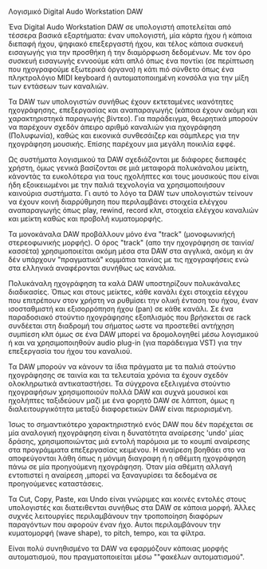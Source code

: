 Λογισμικό Digital Audo Workstation DAW


Ένα Digital Audo Workstation DAW σε υπολογιστή αποτελείται από τέσσερα βασικά εξαρτήματα: έναν υπολογιστή, μία κάρτα ήχου ή κάποια διεπαφή ήχου, ψηφιακό επεξεργαστή ήχου, και τέλος κάποια συσκευή εισαγωγής για την προσθήκη ή την διαμόρφωση δεδομένων. Με τον όρο συσκευή εισαγωγής εννοούμε κάτι απλό όπως ένα ποντίκι (σε περίπτωση που ηχογραφούμε εξωτερικά όργανα) η κάτι πιό σύνθετο όπως ένα πληκτρολόγιο MIDI keyboard ή αυτοματοποιημένη κονσόλα για την μίξη των εντάσεων των καναλιών.

Τα DAW των υπολογιστών συνήθως έχουν εκτεταμένες ικανότητες ηχογράφησης, επεξεργασίας και αναπαραγωγής (κάποια έχουν ακόμη και χαρακτηριστηκά παραγωγής βίντεο). Για παράδειγμα, θεωρητικά μπορούν να παρέχουν σχεδόν άπειρο αριθμό καναλιών για ηχογράφηση (Πολυφωνία), καθώς και εικονικά συνθεσάιζερ και σάμπλερς για την ηχογράφηση μουσικής. Επίσης παρέχουν μια μεγάλη ποικιλία εφφέ.

Ως συστήματα λογισμικού τα DAW σχεδιάζονται με διάφορες διεπαφές χρήστη, όμως γενικά βασίζονται σε μιά μεταφορά πολυκάναλου μείκτη, κάνοντάς τα ευκολότερα για τους ηχολήπτες και τους μουσικούς που είναι ήδη εξοικειωμένοι με την παλιά τεχνολογία να χρησιμοποιήσουν καινούρια συστήματα. Γι αυτό το λόγο τα DAW των υπολογιστών τείνουν να έχουν κοινή διαρρύθμηση που περιλαμβάνει στοιχεία ελέγχου αναπαραγωγής όπως play, rewind, record κλπ, στοιχεία ελέγχου καναλιών και μείκτη καθώς και προβολή κυματομορφής. 

Τα μονοκάναλα DAW προβάλλουν μόνο ένα "track" (μονοφωνικήςή στερεοφωνικής μορφής). O όρος "track" (απο την ηχογράφηση σε ταινία/κασσέτα) χρησιμοποιείται ακόμη μέσα στα DAW στα αγγλικά, ακόμη κι άν δέν υπάρχουν "πραγματικά" κομμάτια ταινίας με τις ηχογραφήσεις ενώ στα ελληνικά αναφέρονται συνήθως ως κανάλια.

Πολυκάναλη ηχογράφηση τα καλά DAW υποστηρίζουν πολυκάναλες διαδικασίες. Όπως και στους μείκτες, κάθε κανάλι έχει στοιχεία εέγχου που επιτρέπουν στον χρήστη να ρυθμίσει την ολική ένταση του ήχου, έναν ισοσταθμιστή και εξισορρόπηση ήχου (pan) σε κάθε κανάλι. Σε ένα παραδοσιακό στούντιο ηχογράφησης εξοπλισμός που βρήσκεται σε rack συνδέεται στη διαδρομή του σήματος ωστε να προστεθεί αντήχηση συμπίεση κλπ όμως σε ένα DAW μπορεί να δρομολογηθεί μέσω λογισμικού ή και να χρησιμοποιηθούν audio plug-in (για παράδειγμα VST) για την επεξεργασία του ήχου του καναλιού.

Τα DAW μπορούν να κάνουν τα ίδια πράγματα με τα παλιά στούντιο ηχογράφησης σε ταινία και τα τελευταία χρόνια τα έχουν σχεδόν ολοκληρωτικά αντικαταστήσει. Τα σύγχρονα εξελιγμένα στούντιο ηχογραφήσων χρησιμοποιούν πολλά DAW και συχνά μουσικοί και ηχολήπτες ταξιδεύουν μαζί με ένα φορητό DAW σε λάπτοπ, όμως η διαλειτουργικότητα μεταξύ διαφορετικών DAW είναι περιορισμένη.

Ίσως το σημαντικότερο χαρακτηριστηκό ενός DAW που δέν παρέχεται σε μία αναλογική ηχογράφηση είναι η δυνατότητα αναίρεσης 'undo' μίας δράσης, χρησιμοποιώντας μιά εντολή παρόμοια με το κουμπί αναίρεσης στα προγράμματα επεξεργασίας κειμένου. Η αναίρεση βοηθάει στο να αποφεύγονται λάθη όπως η μόνιμη διαγραφη ή η αθέμιτη ηχογράφηση πάνω σε μία προηγούμενη ηχογράφηση. Όταν μία αθέμιτη αλλαγή εντοπιστεί η αναίρεση ,μπορεί να ξαναγυρίσει τα δεδομένα σε προηγούμενες καταστάσεις.

 Τα Cut, Copy, Paste, και Undo είναι γνώριμες και κοινές εντολές στους υπολογιστές και διατειθενται συνήθως στα DAW σε κάποια μορφή. Άλλες συχνές λειτουργίες περιλαμβάνουν την τροποποίηση διαφόρων παραγόντων που αφορούν έναν ήχο. Αυτοι περιλαμβάνουν την κυματομορφή (wave shape), το pitch, tempo, και τα φίλτρα.

Είναι πολύ συνηθισμένο τα DAW να εφαρμόζουν κάποιας μορφής αυτοματισμού, που πραγματοποιείται μέσω ""φακέλων αυτοματισμού".
